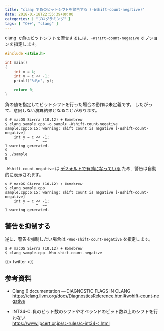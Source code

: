 ```yaml
---
title: "clang で負のビットシフトを警告する (-Wshift-count-negative)"
date: 2018-01-18T22:55:39+09:00
categories: [ "プログラミング" ]
tags: [ "C++", "clang" ]
---
```


clang で負のビットシフトを警告するには、`-Wshift-count-negative` オプションを指定します。

```cpp
#include <stdio.h>

int main()
{
    int x = 8;
    int y = x << -1;
    printf("%d\n", y);

    return 0;
}
```

負の値を指定してビットシフトを行った場合の動作は未定義です。
したがって、意図しない演算結果となることがあります。

```shell
$ # macOS Sierra (10.12) + Homebrew
$ clang sample.cpp -o sample -Wshift-count-negative
sample.cpp:6:15: warning: shift count is negative [-Wshift-count-negative]
    int y = x << -1;
              ^  ~~
1 warning generated.
$
$ ./sample
0
```

`-Wshift-count-negative` は [デフォルトで有効になっている](https://clang.llvm.org/docs/DiagnosticsReference.html#wshift-count-negative) ため、警告は自動的に表示されます。

```shell
$ # macOS Sierra (10.12) + Homebrew
$ clang sample.cpp
sample.cpp:6:15: warning: shift count is negative [-Wshift-count-negative]
    int y = x << -1;
              ^  ~~
1 warning generated.
```

## 警告を抑制する

逆に、警告を抑制したい場合は `-Wno-shift-count-negative` を指定します。

```shell
$ # macOS Sierra (10.12) + Homebrew
$ clang sample.cpp -Wno-shift-count-negative
```

{{< twitter >}}

## 参考資料

- Clang 6 documentation &mdash; DIAGNOSTIC FLAGS IN CLANG<br />
  <span style="word-break: break-all;">
  https://clang.llvm.org/docs/DiagnosticsReference.html#wshift-count-negative
  </span>

- INT34-C. 負のビット数のシフトやオペランドのビット数以上のシフトを行わない<br />
  <span style="word-break: break-all;">
  https://www.jpcert.or.jp/sc-rules/c-int34-c.html
  </span>
